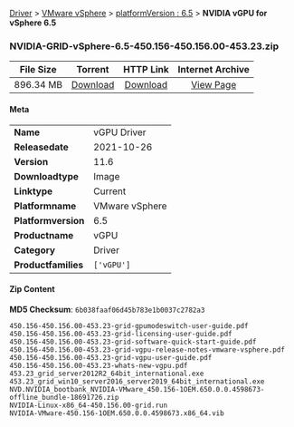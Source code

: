 
[Driver](/README.md)  >  [VMware vSphere](/index/Driver/VMware_vSphere.md)  >  [platformVersion : 6.5](/index/Driver/VMware_vSphere/6.5.md)  >  **NVIDIA vGPU for vSphere 6.5**


### NVIDIA-GRID-vSphere-6.5-450.156-450.156.00-453.23.zip

| **File Size** | **Torrent**  | **HTTP Link** | **Internet Archive** |
|:-------------:|:------------:|:-------------:|:--------------------:|
| 896.34 MB |  [Download](https://archive.org/download/nvgpu_NVIDIA-GRID-vSphere-6.5-450.156-450.156.00-453.23.zip_8nw8j84i/nvgpu_NVIDIA-GRID-vSphere-6.5-450.156-450.156.00-453.23.zip_8nw8j84i_archive.torrent)       | [Download](https://archive.org/compress/nvgpu_NVIDIA-GRID-vSphere-6.5-450.156-450.156.00-453.23.zip_8nw8j84i) | [View Page](https://archive.org/details/nvgpu_NVIDIA-GRID-vSphere-6.5-450.156-450.156.00-453.23.zip_8nw8j84i)       |

#### Meta

<table>
<tr><td><strong>Name</strong></td><td>vGPU Driver</td></tr>
<tr><td><strong>Releasedate</strong></td><td>2021-10-26</td></tr>
<tr><td><strong>Version</strong></td><td>11.6</td></tr>
<tr><td><strong>Downloadtype</strong></td><td>Image</td></tr>
<tr><td><strong>Linktype</strong></td><td>Current</td></tr>
<tr><td><strong>Platformname</strong></td><td>VMware vSphere</td></tr>
<tr><td><strong>Platformversion</strong></td><td>6.5</td></tr>
<tr><td><strong>Productname</strong></td><td>vGPU</td></tr>
<tr><td><strong>Category</strong></td><td>Driver</td></tr>
<tr><td><strong>Productfamilies</strong></td><td><code>['vGPU']</code></td></tr>
</table>

#### Zip Content

**MD5 Checksum**: `6b038faaf06d45b783e1b0037c2782a3`

```text
450.156-450.156.00-453.23-grid-gpumodeswitch-user-guide.pdf
450.156-450.156.00-453.23-grid-licensing-user-guide.pdf
450.156-450.156.00-453.23-grid-software-quick-start-guide.pdf
450.156-450.156.00-453.23-grid-vgpu-release-notes-vmware-vsphere.pdf
450.156-450.156.00-453.23-grid-vgpu-user-guide.pdf
450.156-450.156.00-453.23-whats-new-vgpu.pdf
453.23_grid_server2012R2_64bit_international.exe
453.23_grid_win10_server2016_server2019_64bit_international.exe
NVD.NVIDIA_bootbank_NVIDIA-VMware_450.156-1OEM.650.0.0.4598673-offline_bundle-18691726.zip
NVIDIA-Linux-x86_64-450.156.00-grid.run
NVIDIA-VMware-450.156-1OEM.650.0.0.4598673.x86_64.vib
```